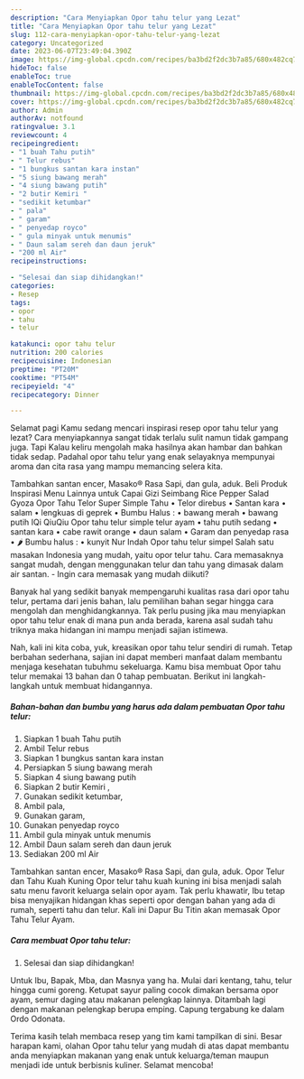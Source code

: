 ```yaml
---
description: "Cara Menyiapkan Opor tahu telur yang Lezat"
title: "Cara Menyiapkan Opor tahu telur yang Lezat"
slug: 112-cara-menyiapkan-opor-tahu-telur-yang-lezat
category: Uncategorized
date: 2023-06-07T23:49:04.390Z
image: https://img-global.cpcdn.com/recipes/ba3bd2f2dc3b7a85/680x482cq70/opor-tahu-telur-foto-resep-utama.jpg
hideToc: false
enableToc: true
enableTocContent: false
thumbnail: https://img-global.cpcdn.com/recipes/ba3bd2f2dc3b7a85/680x482cq70/opor-tahu-telur-foto-resep-utama.jpg
cover: https://img-global.cpcdn.com/recipes/ba3bd2f2dc3b7a85/680x482cq70/opor-tahu-telur-foto-resep-utama.jpg
author: Admin
authorAv: notfound
ratingvalue: 3.1
reviewcount: 4
recipeingredient:
- "1 buah Tahu putih"
- " Telur rebus"
- "1 bungkus santan kara instan"
- "5 siung bawang merah"
- "4 siung bawang putih"
- "2 butir Kemiri "
- "sedikit ketumbar"
- " pala"
- " garam"
- " penyedap royco"
- " gula minyak untuk menumis"
- " Daun salam sereh dan daun jeruk"
- "200 ml Air"
recipeinstructions:

- "Selesai dan siap dihidangkan!"
categories:
- Resep
tags:
- opor
- tahu
- telur

katakunci: opor tahu telur 
nutrition: 200 calories
recipecuisine: Indonesian
preptime: "PT20M"
cooktime: "PT54M"
recipeyield: "4"
recipecategory: Dinner

---
```



Selamat pagi Kamu sedang mencari inspirasi resep opor tahu telur yang lezat? Cara menyiapkannya sangat tidak terlalu sulit namun tidak gampang juga. Tapi Kalau keliru mengolah maka hasilnya akan hambar dan bahkan tidak sedap. Padahal opor tahu telur yang enak selayaknya mempunyai aroma dan cita rasa yang mampu memancing selera kita.


Tambahkan santan encer, Masako® Rasa Sapi, dan gula, aduk. Beli Produk Inspirasi Menu Lainnya untuk Capai Gizi Seimbang Rice Pepper Salad Gyoza Opor Tahu Telor Super Simple Tahu • Telor direbus • Santan kara • salam • lengkuas di geprek • Bumbu Halus : • bawang merah • bawang putih IQi QiuQiu Opor tahu telur simple telur ayam • tahu putih sedang • santan kara • cabe rawit orange • daun salam • Garam dan penyedap rasa • 🌶 Bumbu halus : • kunyit Nur Indah Opor tahu telur simpel Salah satu masakan Indonesia yang mudah, yaitu opor telur tahu. Cara memasaknya sangat mudah, dengan menggunakan telur dan tahu yang dimasak dalam air santan. - Ingin cara memasak yang mudah diikuti?

Banyak hal yang sedikit banyak mempengaruhi kualitas rasa dari opor tahu telur, pertama dari jenis bahan, lalu pemilihan bahan segar hingga cara mengolah dan menghidangkannya. Tak perlu pusing jika mau menyiapkan opor tahu telur enak di mana pun anda berada, karena asal sudah tahu triknya maka hidangan ini mampu menjadi sajian istimewa.


Nah, kali ini kita coba, yuk, kreasikan opor tahu telur sendiri di rumah. Tetap berbahan sederhana, sajian ini dapat memberi manfaat dalam membantu menjaga kesehatan tubuhmu sekeluarga. Kamu bisa membuat Opor tahu telur memakai 13 bahan dan 0 tahap pembuatan. Berikut ini langkah-langkah untuk membuat hidangannya.

<!--inarticleads1-->

##### Bahan-bahan dan bumbu yang harus ada dalam pembuatan Opor tahu telur:

1. Siapkan 1 buah Tahu putih
1. Ambil  Telur rebus
1. Siapkan 1 bungkus santan kara instan
1. Persiapkan 5 siung bawang merah
1. Siapkan 4 siung bawang putih
1. Siapkan 2 butir Kemiri ,
1. Gunakan sedikit ketumbar,
1. Ambil  pala,
1. Gunakan  garam,
1. Gunakan  penyedap royco
1. Ambil  gula minyak untuk menumis
1. Ambil  Daun salam sereh dan daun jeruk
1. Sediakan 200 ml Air


Tambahkan santan encer, Masako® Rasa Sapi, dan gula, aduk. Opor Telur dan Tahu Kuah Kuning Opor telur tahu kuah kuning ini bisa menjadi salah satu menu favorit keluarga selain opor ayam. Tak perlu khawatir, Ibu tetap bisa menyajikan hidangan khas seperti opor dengan bahan yang ada di rumah, seperti tahu dan telur. Kali ini Dapur Bu Titin akan memasak Opor Tahu Telur Ayam. 

<!--inarticleads2-->

##### Cara membuat Opor tahu telur:


1. Selesai dan siap dihidangkan!

Untuk Ibu, Bapak, Mba, dan Masnya yang ha. Mulai dari kentang, tahu, telur hingga cumi goreng. Ketupat sayur paling cocok dimakan bersama opor ayam, semur daging atau makanan pelengkap lainnya. Ditambah lagi dengan makanan pelengkap berupa emping. Capung tergabung ke dalam Ordo Odonata. 

Terima kasih telah membaca resep yang tim kami tampilkan di sini. Besar harapan kami, olahan Opor tahu telur yang mudah di atas dapat membantu anda menyiapkan makanan yang enak untuk keluarga/teman maupun menjadi ide untuk berbisnis kuliner. Selamat mencoba!
